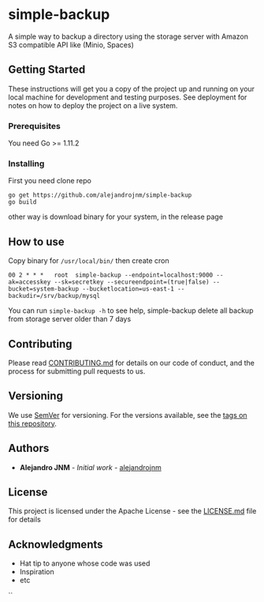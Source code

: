 # simple-backup
A simple way to backup a directory using the storage server with Amazon S3 compatible API like (Minio, Spaces)

## Getting Started

These instructions will get you a copy of the project up and running on your local machine for development and testing purposes. See deployment for notes on how to deploy the project on a live system.

### Prerequisites

You need Go >= 1.11.2 

### Installing

First you need clone repo

```
go get https://github.com/alejandrojnm/simple-backup
go build
```
other way is download binary for your system, in the release page

## How to use

Copy binary for `/usr/local/bin/` then create cron

`00 2 * * *   root  simple-backup --endpoint=localhost:9000 --ak=accesskey --sk=secretkey --secureendpoint=(true|false) --bucket=system-backup --bucketlocation=us-east-1 --backudir=/srv/backup/mysql`

You can run ``simple-backup -h`` to see help, simple-backup delete all backup from storage server older than 7 days

## Contributing

Please read [CONTRIBUTING.md](https://gist.github.com/PurpleBooth/b24679402957c63ec426) for details on our code of conduct, and the process for submitting pull requests to us.

## Versioning

We use [SemVer](http://semver.org/) for versioning. For the versions available, see the [tags on this repository](https://github.com/your/project/tags). 

## Authors

* **Alejandro JNM** - *Initial work* - [alejandrojnm](https://github.com/alejandrojnm)

## License

This project is licensed under the Apache License - see the [LICENSE.md](LICENSE.md) file for details

## Acknowledgments

* Hat tip to anyone whose code was used
* Inspiration
* etc

``